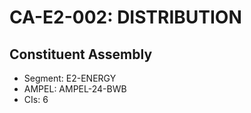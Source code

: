 # CA-E2-002: DISTRIBUTION

## Constituent Assembly
- Segment: E2-ENERGY
- AMPEL: AMPEL-24-BWB
- CIs: 6
